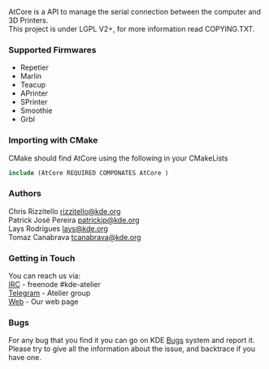 AtCore is a API to manage the serial connection between the computer and 3D Printers.<br/>
This project is under LGPL V2+, for more information read COPYING.TXT.

### Supported Firmwares
 - Repetier
 - Marlin
 - Teacup
 - APrinter 
 - SPrinter
 - Smoothie
 - Grbl

### Importing with CMake 
CMake should find AtCore using the following in your CMakeLists
```CMake
include (AtCore REQUIRED COMPONATES AtCore )
```
    
### Authors
Chris Rizzitello <rizzitello@kde.org><br/>
Patrick José Pereira <patrickjp@kde.org><br/>
Lays Rodrigues <lays@kde.org><br/>
Tomaz Canabrava <tcanabrava@kde.org><br/>
    
### Getting in Touch 
You can reach us via:<br/>
[IRC] - freenode \#kde-atelier<br/>
[Telegram] - Atelier group<br/>
[Web] - Our web page<br/>
### Bugs
For any bug that you find it you can go on KDE [Bugs] system and report it. Please try to give all the information about the issue, and backtrace if you have one.
    
[IRC]: https://webchat.freenode.net/
[Telegram]: telegram.me/KDEAtelier
[Bugs]: https://bugs.kde.org/enter_bug.cgi?product=Atelier&component=AtCore
[Web]: https://ateler.kde.org
